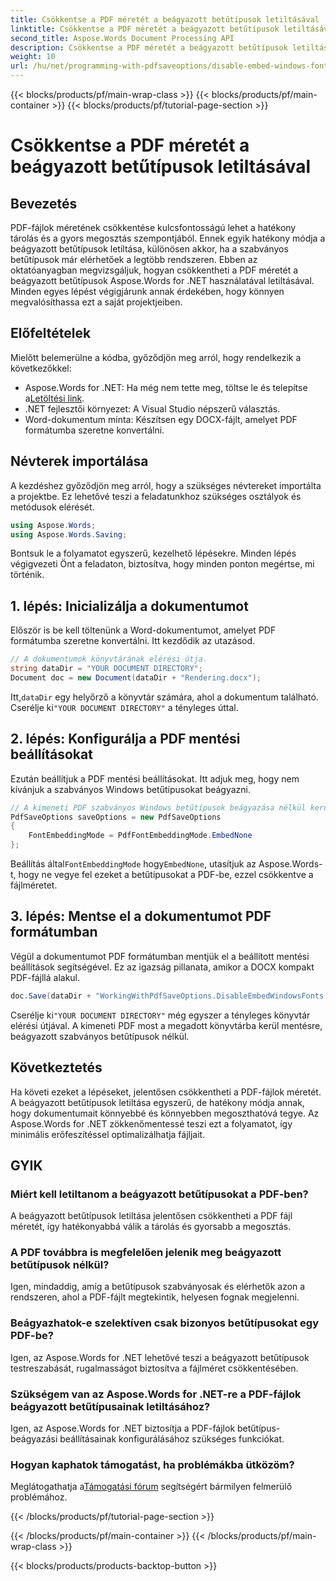 ```yaml
---
title: Csökkentse a PDF méretét a beágyazott betűtípusok letiltásával
linktitle: Csökkentse a PDF méretét a beágyazott betűtípusok letiltásával
second_title: Aspose.Words Document Processing API
description: Csökkentse a PDF méretét a beágyazott betűtípusok letiltásával az Aspose.Words for .NET használatával. Kövesse lépésenkénti útmutatónkat, hogy optimalizálja dokumentumait a hatékony tárolás és megosztás érdekében.
weight: 10
url: /hu/net/programming-with-pdfsaveoptions/disable-embed-windows-fonts/
---
```


{{< blocks/products/pf/main-wrap-class >}}
{{< blocks/products/pf/main-container >}}
{{< blocks/products/pf/tutorial-page-section >}}

# Csökkentse a PDF méretét a beágyazott betűtípusok letiltásával

## Bevezetés

PDF-fájlok méretének csökkentése kulcsfontosságú lehet a hatékony tárolás és a gyors megosztás szempontjából. Ennek egyik hatékony módja a beágyazott betűtípusok letiltása, különösen akkor, ha a szabványos betűtípusok már elérhetőek a legtöbb rendszeren. Ebben az oktatóanyagban megvizsgáljuk, hogyan csökkentheti a PDF méretét a beágyazott betűtípusok Aspose.Words for .NET használatával letiltásával. Minden egyes lépést végigjárunk annak érdekében, hogy könnyen megvalósíthassa ezt a saját projektjeiben.

## Előfeltételek

Mielőtt belemerülne a kódba, győződjön meg arról, hogy rendelkezik a következőkkel:

-  Aspose.Words for .NET: Ha még nem tette meg, töltse le és telepítse a[Letöltési link](https://releases.aspose.com/words/net/).
- .NET fejlesztői környezet: A Visual Studio népszerű választás.
- Word-dokumentum minta: Készítsen egy DOCX-fájlt, amelyet PDF formátumba szeretne konvertálni.

## Névterek importálása

A kezdéshez győződjön meg arról, hogy a szükséges névtereket importálta a projektbe. Ez lehetővé teszi a feladatunkhoz szükséges osztályok és metódusok elérését.

```csharp
using Aspose.Words;
using Aspose.Words.Saving;
```

Bontsuk le a folyamatot egyszerű, kezelhető lépésekre. Minden lépés végigvezeti Önt a feladaton, biztosítva, hogy minden ponton megértse, mi történik.

## 1. lépés: Inicializálja a dokumentumot

Először is be kell töltenünk a Word-dokumentumot, amelyet PDF formátumba szeretne konvertálni. Itt kezdődik az utazásod.

```csharp
// A dokumentumok könyvtárának elérési útja.
string dataDir = "YOUR DOCUMENT DIRECTORY";
Document doc = new Document(dataDir + "Rendering.docx");
```

 Itt,`dataDir` egy helyőrző a könyvtár számára, ahol a dokumentum található. Cserélje ki`"YOUR DOCUMENT DIRECTORY"` a tényleges úttal.

## 2. lépés: Konfigurálja a PDF mentési beállításokat

Ezután beállítjuk a PDF mentési beállításokat. Itt adjuk meg, hogy nem kívánjuk a szabványos Windows betűtípusokat beágyazni.

```csharp
// A kimeneti PDF szabványos Windows betűtípusok beágyazása nélkül kerül mentésre.
PdfSaveOptions saveOptions = new PdfSaveOptions
{
    FontEmbeddingMode = PdfFontEmbeddingMode.EmbedNone
};
```

 Beállítás által`FontEmbeddingMode` hogy`EmbedNone`, utasítjuk az Aspose.Words-t, hogy ne vegye fel ezeket a betűtípusokat a PDF-be, ezzel csökkentve a fájlméretet.

## 3. lépés: Mentse el a dokumentumot PDF formátumban

Végül a dokumentumot PDF formátumban mentjük el a beállított mentési beállítások segítségével. Ez az igazság pillanata, amikor a DOCX kompakt PDF-fájllá alakul.

```csharp
doc.Save(dataDir + "WorkingWithPdfSaveOptions.DisableEmbedWindowsFonts.pdf", saveOptions);
```

 Cserélje ki`"YOUR DOCUMENT DIRECTORY"` még egyszer a tényleges könyvtár elérési útjával. A kimeneti PDF most a megadott könyvtárba kerül mentésre, beágyazott szabványos betűtípusok nélkül.

## Következtetés

Ha követi ezeket a lépéseket, jelentősen csökkentheti a PDF-fájlok méretét. A beágyazott betűtípusok letiltása egyszerű, de hatékony módja annak, hogy dokumentumait könnyebbé és könnyebben megoszthatóvá tegye. Az Aspose.Words for .NET zökkenőmentessé teszi ezt a folyamatot, így minimális erőfeszítéssel optimalizálhatja fájljait.

## GYIK

### Miért kell letiltanom a beágyazott betűtípusokat a PDF-ben?
A beágyazott betűtípusok letiltása jelentősen csökkentheti a PDF fájl méretét, így hatékonyabbá válik a tárolás és gyorsabb a megosztás.

### A PDF továbbra is megfelelően jelenik meg beágyazott betűtípusok nélkül?
Igen, mindaddig, amíg a betűtípusok szabványosak és elérhetők azon a rendszeren, ahol a PDF-fájlt megtekintik, helyesen fognak megjelenni.

### Beágyazhatok-e szelektíven csak bizonyos betűtípusokat egy PDF-be?
Igen, az Aspose.Words for .NET lehetővé teszi a beágyazott betűtípusok testreszabását, rugalmasságot biztosítva a fájlméret csökkentésében.

### Szükségem van az Aspose.Words for .NET-re a PDF-fájlok beágyazott betűtípusainak letiltásához?
Igen, az Aspose.Words for .NET biztosítja a PDF-fájlok betűtípus-beágyazási beállításainak konfigurálásához szükséges funkciókat.

### Hogyan kaphatok támogatást, ha problémákba ütközöm?
 Meglátogathatja a[Támogatási fórum](https://forum.aspose.com/c/words/8) segítségért bármilyen felmerülő problémához.

{{< /blocks/products/pf/tutorial-page-section >}}

{{< /blocks/products/pf/main-container >}}
{{< /blocks/products/pf/main-wrap-class >}}

{{< blocks/products/products-backtop-button >}}
